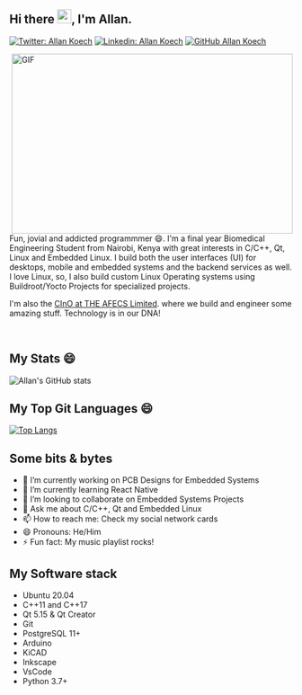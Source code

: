## Hi there <img src="https://media.giphy.com/media/hvRJCLFzcasrR4ia7z/giphy.gif" width="25px">, I'm Allan.

[![Twitter: Allan Koech](https://img.shields.io/twitter/follow/lalan_ke?style=social)](https://twitter.com/lalan_KE)
[![Linkedin: Allan Koech](https://img.shields.io/badge/-Allan%20Koech-blue?style=flat-square&logo=Linkedin&logoColor=white&link=https://www.linkedin.com/in/koech2205/)](https://www.linkedin.com/in/koech2205/)
[![GitHub Allan Koech](https://img.shields.io/github/followers/lalan-ke?label=follow&style=social)](https://github.com/lalan-ke)

<img align="right" alt="GIF" src="https://images.squarespace-cdn.com/content/v1/5769fc401b631bab1addb2ab/1541580611624-TE64QGKRJG8SWAIUS7NS/ke17ZwdGBToddI8pDm48kPoswlzjSVMM-SxOp7CV59BZw-zPPgdn4jUwVcJE1ZvWQUxwkmyExglNqGp0IvTJZamWLI2zvYWH8K3-s_4yszcp2ryTI0HqTOaaUohrI8PI6FXy8c9PWtBlqAVlUS5izpdcIXDZqDYvprRqZ29Pw0o/coding-freak.gif?format=750w" width="500" height="320" />

Fun, jovial and addicted programmmer 😄. I'm a final year Biomedical Engineering Student from Nairobi, Kenya with great interests in C/C++, Qt, Linux and Embedded Linux. I build both the user interfaces (UI) for desktops, mobile and embedded systems and the backend services as well. I love Linux, so, I also build custom Linux Operating systems using Buildroot/Yocto Projects for specialized projects.

I'm also the [CInO at THE AFECS Limited](www.afecs.co.ke). where we build and engineer some amazing stuff. Technology is in our DNA!


<br/>

## My Stats 😄
![Allan's GitHub stats](https://github-readme-stats.vercel.app/api?username=lalan-ke&show_icons=true&count_private=true)

## My Top Git Languages 😄
[![Top Langs](https://github-readme-stats.vercel.app/api/top-langs/?username=lalan-ke&layout=compact)](https://github.com/lalan-ke/github-readme-stats)

## Some bits & bytes
- 🔭 I’m currently working on PCB Designs for Embedded Systems
- 🌱 I’m currently learning React Native
- 👯 I’m looking to collaborate on Embedded Systems Projects
- 💬 Ask me about C/C++, Qt and Embedded Linux
- 📫 How to reach me: Check my social network cards
- 😄 Pronouns: He/Him
- ⚡ Fun fact: My music playlist rocks!


## My Software stack

- Ubuntu 20.04
- C++11 and C++17
- Qt 5.15 & Qt Creator
- Git
- PostgreSQL 11+
- Arduino
- KiCAD
- Inkscape
- VsCode
- Python 3.7+


